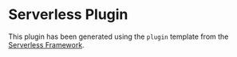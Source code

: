 # Serverless Plugin

This plugin has been generated using the `plugin` template from the [Serverless Framework](https://www.serverless.com/).